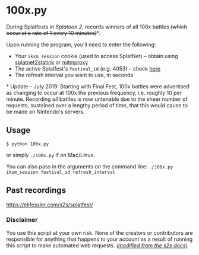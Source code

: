 # 100x.py

During Splatfests in *Splatoon 2*, records winners of all 100x battles ~~(which occur at a rate of 1 every 10 minutes)~~\*.


Upon running the program, you'll need to enter the following:
* Your `iksm_session` cookie (used to access SplatNet) – obtain using [splatnet2statink](https://github.com/frozenpandaman/splatnet2statink) or [mitmproxy](https://github.com/frozenpandaman/splatnet2statink/wiki/mitmproxy-instructions)
* The active Splatfest's `festival_id` (e.g. 4053) – check [here](https://splatoon2.ink/data/festivals.json)
* The refresh interval you want to use, in seconds

\* Update – July 2019: Starting with Final Fest, 100x battles were advertised as changing to occur at 100x the previous frequency, i.e. roughly 10 per minute. Recording *all* battles is now untenable due to the sheer number of requests, sustained over a lengthy period of time, that this would cause to be made on Nintendo's servers.

## Usage

```
$ python 100x.py
```
or simply `./100x.py` if on Mac/Linux.

You can also pass in the arguments on the command line: `./100x.py iksm_session festival_id refresh_interval`

## Past recordings

https://elifessler.com/s2s/splatfest/

### Disclaimer
You use this script at your own risk. None of the creators or contributors are responsible for anything that happens to your account as a result of running this script to make automated web requests. *[(modified from the s2s docs)](https://github.com/frozenpandaman/splatnet2statink/wiki/api-docs#disclaimer)*